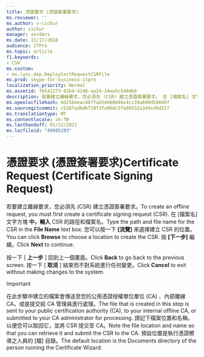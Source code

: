 ```yaml
---
title: 憑證要求 (憑證簽署要求)
ms.reviewer: ''
ms.author: v-cichur
author: cichur
manager: serdars
ms.date: 11/17/2018
audience: ITPro
ms.topic: article
f1.keywords:
- CSH
ms.custom:
- ms.lync.dep.DeployCertRequestCSRFile
ms.prod: skype-for-business-itpro
localization_priority: Normal
ms.assetid: f0541273-92b4-41d6-aa24-34ee5c549db8
description: 若要建立離線要求，您必須先 (CSR) 建立憑證簽署要求。 在 [檔案名] 文字方塊中，輸入 CSR 的路徑和檔案名。 您可以按一下 [流覽] 來選擇建立 CSR 的位置。 按 [下一步] 繼續。
ms.openlocfilehash: 0d2584eac4bffab5de60d46e4cc39a690d598d6f
ms.sourcegitcommit: c528fad9db719f3fa96dc3fa99332a349cd9d317
ms.translationtype: MT
ms.contentlocale: zh-TW
ms.lasthandoff: 01/12/2021
ms.locfileid: "49805293"
---
```

# <a name="certificate-request-certificate-signing-request"></a><span data-ttu-id="ca8fa-106">憑證要求 (憑證簽署要求)</span><span class="sxs-lookup"><span data-stu-id="ca8fa-106">Certificate Request (Certificate Signing Request)</span></span>
 
<span data-ttu-id="ca8fa-107">若要建立離線要求，您必須先 (CSR) 建立憑證簽署要求。</span><span class="sxs-lookup"><span data-stu-id="ca8fa-107">To create an offline request, you must first create a certificate signing request (CSR).</span></span> <span data-ttu-id="ca8fa-108">在 [檔案名] 文字方塊 **中，輸入** CSR 的路徑和檔案名。</span><span class="sxs-lookup"><span data-stu-id="ca8fa-108">Type the path and file name for the CSR in the **File Name** text box.</span></span> <span data-ttu-id="ca8fa-109">您可以按一下 **[流覽]** 來選擇建立 CSR 的位置。</span><span class="sxs-lookup"><span data-stu-id="ca8fa-109">You can click **Browse** to choose a location to create the CSR.</span></span> <span data-ttu-id="ca8fa-110">按 **[下一步]** 繼續。</span><span class="sxs-lookup"><span data-stu-id="ca8fa-110">Click **Next** to continue.</span></span>
  
<span data-ttu-id="ca8fa-111">按一下 [ **上一步** ] 回到上一個畫面。</span><span class="sxs-lookup"><span data-stu-id="ca8fa-111">Click **Back** to go back to the previous screen.</span></span> <span data-ttu-id="ca8fa-112">按一下 [ **取消** ] 結束而不對系統進行任何變更。</span><span class="sxs-lookup"><span data-stu-id="ca8fa-112">Click **Cancel** to exit without making changes to the system.</span></span>
  
> [!IMPORTANT]
> <span data-ttu-id="ca8fa-113">在此步驟中建立的檔案會傳送至您的公用憑證授權單位單位 (CA) 、內部離線 CA，或是提交給 CA 管理員進行處理。</span><span class="sxs-lookup"><span data-stu-id="ca8fa-113">The file that is created in this step is sent to your public certification authority (CA), to your internal offline CA, or submitted to your CA administrator for processing.</span></span> <span data-ttu-id="ca8fa-114">請記下檔案位置和名稱，以便您可以取回它，並將 CSR 提交至 CA。</span><span class="sxs-lookup"><span data-stu-id="ca8fa-114">Note the file location and name so that you can retrieve it and submit the CSR to the CA.</span></span> <span data-ttu-id="ca8fa-115">預設位置是執行憑證嚮導之人員的 [檔] 目錄。</span><span class="sxs-lookup"><span data-stu-id="ca8fa-115">The default location is the Documents directory of the person running the Certificate Wizard.</span></span> 
  

